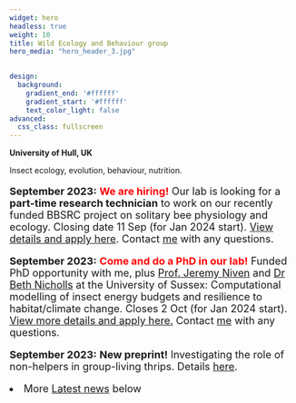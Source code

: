 ```yaml
---
widget: hero
headless: true
weight: 10
title: Wild Ecology and Behaviour group
hero_media: "hero_header_3.jpg"

    
design:
  background:
    gradient_end: '#ffffff'
    gradient_start: '#ffffff'
    text_color_light: false
advanced:
  css_class: fullscreen
---
```

<style>
            .my_text
            {
                font-size:      18px;
            }
            em {
                color: #ff0000;
            }
</style>
        
**University of Hull, UK**

<div>Insect ecology, evolution, behaviour, nutrition.
</div>
<p>
<p>
<div class='my_text'>
<p><b>September 2023:</b> <b><font color='red'>We are hiring!</font></b> Our lab is looking for a <b>part-time research technician</b> to work on our recently funded BBSRC project on solitary bee physiology and ecology. Closing date 11 Sep (for Jan 2024 start). <a href='https://jobs.hull.ac.uk/Vacancy.aspx?ref=UOH-TA-0077'>View details and apply here</a>. Contact <a href='https://wildecolhull.netlify.app/authors/james-gilbert/'>me</a> with any questions.

<p><b>September 2023:</b> <b><font color='red'>Come and do a PhD in our lab!</font></b> 
Funded PhD opportunity with me, plus <a href='https://profiles.sussex.ac.uk/p280331-jeremy-niven'>Prof. Jeremy Niven</a> and <a href='https://profiles.sussex.ac.uk/p339798-beth-nicholls'>Dr Beth Nicholls</a> at the University of Sussex: Computational modelling of insect energy budgets and resilience to habitat/climate change. Closes 2 Oct (for Jan 2024 start). <a href='https://www.hull.ac.uk/study/postgraduate/research/phd/funded/computational-modelling-of-insect-energy-budgets-to-determine-the-impact-of-a-changing-environmental-conditions'>View more details and apply here.</a> 
Contact <a href='https://wildecolhull.netlify.app/authors/james-gilbert/'>me</a> with any questions.

<p><b>September 2023:</b> <b>New preprint!</b> Investigating the role of non-helpers in group-living thrips. Details <a href='https://wildecolhull.netlify.app/publication/2023-biorxiv-thrips-nonhelpers/2023-09-08_thrips_nonhelpers/'>here</a>.


<li>More <a href='#posts'>Latest news</a> below</div>
